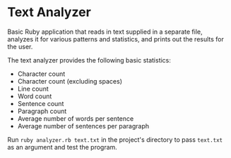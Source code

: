 # Text Analyzer
Basic Ruby application that reads in text supplied in a separate file, analyzes it for various patterns and statistics, and prints out the results for the user.

The text analyzer provides the following basic statistics:
- Character count
- Character count (excluding spaces)
- Line count
- Word count
- Sentence count
- Paragraph count
- Average number of words per sentence
- Average number of sentences per paragraph

Run `ruby analyzer.rb text.txt` in the project's directory to pass `text.txt` as an argument and test the program.
